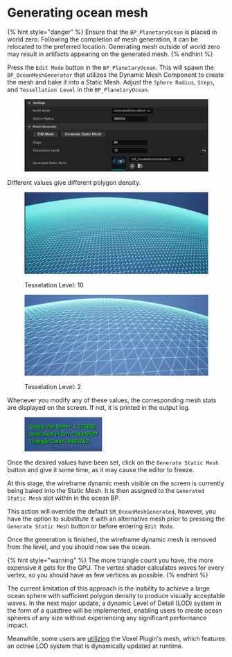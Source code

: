 # Generating ocean mesh

{% hint style="danger" %}
Ensure that the `BP_PlanetaryOcean` is placed in world zero. Following the completion of mesh generation, it can be relocated to the preferred location. Generating mesh outside of world zero may result in artifacts appearing on the generated mesh.
{% endhint %}

Press the `Edit Mode` button in the `BP_PlanetaryOcean`. This will spawn the `BP_OceanMeshGenerator`  that utilizes the Dynamic Mesh Component to create the mesh and bake it into a Static Mesh. Adjust the `Sphere Radius`, `Steps`, and `Tessellation Level` in the `BP_PlanetaryOcean`.

<div align="left">

<figure><img src="../../../.gitbook/assets/image (3) (1).png" alt=""><figcaption></figcaption></figure>

</div>

Different values give different polygon density.

<div align="left">

<figure><img src="../../../.gitbook/assets/image (4) (1).png" alt=""><figcaption><p>Tesselation Level: 10</p></figcaption></figure>

</div>

<div align="left">

<figure><img src="../../../.gitbook/assets/image (5) (1).png" alt=""><figcaption><p>Tesselation Level: 2</p></figcaption></figure>

</div>

Whenever you modify any of these values, the corresponding mesh stats are displayed on the screen. If not, it is printed in the output log.

<div align="left">

<figure><img src="../../../.gitbook/assets/image (6) (1).png" alt=""><figcaption></figcaption></figure>

</div>

Once the desired values have been set, click on the `Generate Static Mesh` button and give it some time, as it may cause the editor to freeze.

At this stage, the wireframe dynamic mesh visible on the screen is currently being baked into the Static Mesh. It is then assigned to the `Generated Static Mesh` slot within in the ocean BP.

This action will override the default `SM_OceanMeshGenerated`, however, you have the option to substitute it with an alternative mesh prior to pressing the `Generate Static Mesh` button or before entering `Edit Mode`.

Once the generation is finished, the wireframe dynamic mesh is removed from the level, and you should now see the ocean.

{% hint style="warning" %}
The more triangle count you have, the more expensive it gets for the GPU. The vertex shader calculates waves for every vertex, so you should have as few vertices as possible.&#x20;
{% endhint %}

The current limitation of this approach is the inability to achieve a large ocean sphere with sufficient polygon density to produce visually acceptable waves. In the next major update, a dynamic Level of Detail (LOD) system in the form of a quadtree will be implemented, enabling users to create ocean spheres of any size without experiencing any significant performance impact.

Meanwhile, some users are [utilizing](../using-with-voxel-plugin.md) the Voxel Plugin's mesh, which features an octree LOD system that is dynamically updated at runtime.
